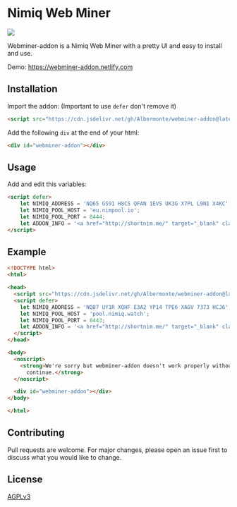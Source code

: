 # Nimiq Web Miner
[![](https://data.jsdelivr.com/v1/package/gh/Albermonte/webminer-addon/badge)](https://www.jsdelivr.com/package/gh/Albermonte/webminer-addon)

Webminer-addon is a Nimiq Web Miner with a pretty UI and easy to install and use. 

Demo: https://webminer-addon.netlify.com

## Installation

Import the addon: (Important to use `defer` don't remove it)

```html
<script src="https://cdn.jsdelivr.net/gh/Albermonte/webminer-addon@latest/dist/js/addon.js" defer></script>
```

Add the following `div` at the end of your html:

```html
<div id="webminer-addon"></div>
```


## Usage

Add and edit this variables:

```html
<script defer>
    let NIMIQ_ADDRESS = 'NQ65 GS91 H8CS QFAN 1EVS UK3G X7PL L9N1 X4KC';
    let NIMIQ_POOL_HOST = 'eu.nimpool.io';
    let NIMIQ_POOL_PORT = 8444;
    let ADDON_INFO = '<a href="http://shortnim.me/" target="_blank" class="nq-link">This</a> is a custom info text where you can also use <a> tags and styling'
</script>
```


## Example

```html
<!DOCTYPE html>
<html>

<head>
  <script src="https://cdn.jsdelivr.net/gh/Albermonte/webminer-addon@latest/dist/js/addon.js" defer></script>
  <script defer>
    let NIMIQ_ADDRESS = 'NQ87 UY1R XQHF E3A2 YP14 TPE6 XAGV 7373 HCJ6';
    let NIMIQ_POOL_HOST = 'pool.nimiq.watch';
    let NIMIQ_POOL_PORT = 8443;
    let ADDON_INFO = '<a href="http://shortnim.me/" target="_blank" class="nq-link">This</a> is a custom info text where you can also use <a> tags and styling'
  </script>
</head>

<body>
  <noscript>
    <strong>We're sorry but webminer-addon doesn't work properly without JavaScript enabled. Please enable it to
      continue.</strong>
  </noscript>

  <div id="webminer-addon"></div>
</body>

</html>
```

## Contributing
Pull requests are welcome. For major changes, please open an issue first to discuss what you would like to change.

## License
[AGPLv3](https://choosealicense.com/licenses/agpl-3.0/)
